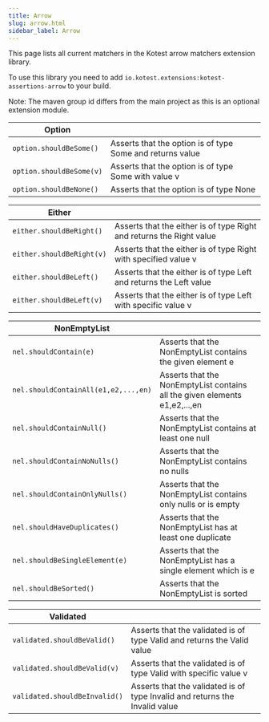 ```yaml
---
title: Arrow
slug: arrow.html
sidebar_label: Arrow
---
```



This page lists all current matchers in the Kotest arrow matchers extension library. 

To use this library you need to add `io.kotest.extensions:kotest-assertions-arrow` to your build.

Note: The maven group id differs from the main project as this is an optional extension module.


| Option | |
| -------- | ---- |
| `option.shouldBeSome()` | Asserts that the option is of type Some and returns value |
| `option.shouldBeSome(v)` | Asserts that the option is of type Some with value v |
| `option.shouldBeNone()` | Asserts that the option is of type None |

| Either | |
| -------- | ---- |
| `either.shouldBeRight()` | Asserts that the either is of type Right and returns the Right value |
| `either.shouldBeRight(v)` | Asserts that the either is of type Right with specified value v |
| `either.shouldBeLeft()` | Asserts that the either is of type Left and returns the Left value |
| `either.shouldBeLeft(v)` | Asserts that the either is of type Left with specific value v |

| NonEmptyList | |
| -------- | ---- |
| `nel.shouldContain(e)` | Asserts that the NonEmptyList contains the given element e |
| `nel.shouldContainAll(e1,e2,...,en)` | Asserts that the NonEmptyList contains all the given elements e1,e2,...,en |
| `nel.shouldContainNull()` | Asserts that the NonEmptyList contains at least one null |
| `nel.shouldContainNoNulls()` | Asserts that the NonEmptyList contains no nulls |
| `nel.shouldContainOnlyNulls()` | Asserts that the NonEmptyList contains only nulls or is empty |
| `nel.shouldHaveDuplicates()` | Asserts that the NonEmptyList has at least one duplicate |
| `nel.shouldBeSingleElement(e)` | Asserts that the NonEmptyList has a single element which is e |
| `nel.shouldBeSorted()` | Asserts that the NonEmptyList is sorted |

| Validated | |
| -------- | ---- |
| `validated.shouldBeValid()` | Asserts that the validated is of type Valid and returns the Valid value |
| `validated.shouldBeValid(v)` | Asserts that the validated is of type Valid with specific value v |
| `validated.shouldBeInvalid()` | Asserts that the validated is of type Invalid and returns the Invalid value|

